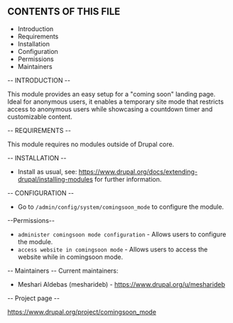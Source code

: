 CONTENTS OF THIS FILE
---------------------

 * Introduction
 * Requirements
 * Installation
 * Configuration
 * Permissions
 * Maintainers

-- INTRODUCTION --

This module provides an easy setup for a "coming soon" landing page. Ideal for anonymous users, it enables a temporary site mode that restricts access to anonymous users while showcasing a countdown timer and customizable content.
  

-- REQUIREMENTS --

This module requires no modules outside of Drupal core.

-- INSTALLATION --
* Install as usual, see:
https://www.drupal.org/docs/extending-drupal/installing-modules
for further information.


-- CONFIGURATION --
* Go to `/admin/config/system/comingsoon_mode` to configure the module.


--Permissions--
* `administer comingsoon mode configuration` - Allows users to configure the module.
* `access website in comingsoon mode` - Allows users to access the website while in comingsoon mode.

-- Maintainers --
Current maintainers:
* Meshari Aldebas (mesharideb) - https://www.drupal.org/u/mesharideb


-- Project page --

https://www.drupal.org/project/comingsoon_mode

